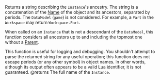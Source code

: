 Returns a string describing the `Instance`'s ancestry. The string is a concatenation of the [Name](https://developer.roblox.com/api-reference/property/Instance/Name) of the object and its ancestors, separated by periods. The `DataModel` (`game`) is not considered. For example, a `Part` in the `Workspace` may return `Workspace.Part`.

When called on an `Instance` that is not a descendant of the `DataModel`, this function considers all ancestors up to and including the topmost one without a [Parent](https://developer.roblox.com/api-reference/property/Instance/Parent).

This function is useful for logging and debugging. You shouldn't attempt to parse the returned string for any useful operation; this function does not escape periods (or any other symbol) in object names. In other words, although its output often appears to be a valid Lua identifier, it is not guaranteed.
@returns The full name of the `Instance`.